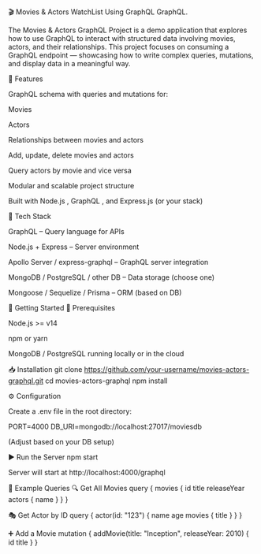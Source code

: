🎬 Movies & Actors WatchList Using GraphQL GraphQL.

The Movies & Actors GraphQL Project is a demo application that explores how to use GraphQL to interact with structured data involving movies, actors, and their relationships. This project focuses on consuming a GraphQL endpoint — showcasing how to write complex queries, mutations, and display data in a meaningful way.

📌 Features

GraphQL schema with queries and mutations for:

Movies

Actors

Relationships between movies and actors

Add, update, delete movies and actors

Query actors by movie and vice versa

Modular and scalable project structure

Built with Node.js
, GraphQL
, and Express.js
 (or your stack)

🧱 Tech Stack

GraphQL – Query language for APIs

Node.js + Express – Server environment

Apollo Server / express-graphql – GraphQL server integration

MongoDB / PostgreSQL / other DB – Data storage (choose one)

Mongoose / Sequelize / Prisma – ORM (based on DB)

🚀 Getting Started
🔧 Prerequisites

Node.js >= v14

npm or yarn

MongoDB / PostgreSQL running locally or in the cloud

📥 Installation
git clone https://github.com/your-username/movies-actors-graphql.git
cd movies-actors-graphql
npm install

⚙️ Configuration

Create a .env file in the root directory:

PORT=4000
DB_URI=mongodb://localhost:27017/moviesdb


(Adjust based on your DB setup)

▶️ Run the Server
npm start


Server will start at http://localhost:4000/graphql

🧪 Example Queries
🔍 Get All Movies
query {
  movies {
    id
    title
    releaseYear
    actors {
      name
    }
  }
}

🎭 Get Actor by ID
query {
  actor(id: "123") {
    name
    age
    movies {
      title
    }
  }
}

➕ Add a Movie
mutation {
  addMovie(title: "Inception", releaseYear: 2010) {
    id
    title
  }
}
